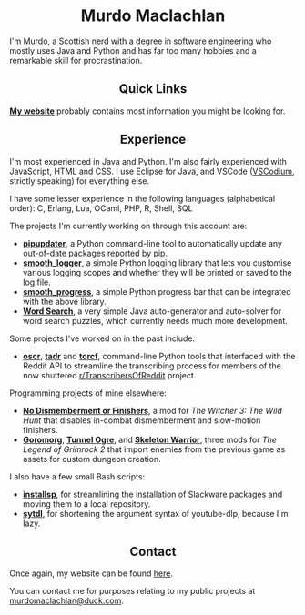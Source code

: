 <h1 align="center">Murdo Maclachlan</h1>

I'm Murdo, a Scottish nerd with a degree in software engineering who mostly uses Java and Python and has far too many hobbies and a remarkable skill for procrastination.

<h2 align="center">Quick Links</h2>

**[My website](https://murdomaclachlan.github.io/website)** probably contains most information you might be looking for.

<h2 align="center">Experience</h2>

I'm most experienced in Java and Python. I'm also fairly experienced with JavaScript, HTML and CSS. I use Eclipse for Java, and VSCode ([VSCodium](https://vscodium.com/), strictly speaking) for everything else.

I have some lesser experience in the following languages (alphabetical order): C, Erlang, Lua, OCaml, PHP, R, Shell, SQL

The projects I'm currently working on through this account are:

- **[pipupdater](https://github.com/MurdoMaclachlan/pipupdater)**, a Python command-line tool to automatically update any out-of-date packages reported by [pip](https://pip.pypa.io/en/stable/).
- **[smooth_logger](https://github.com/MurdoMaclachlan/smooth_logger)**, a simple Python logging library that lets you customise various logging scopes and whether they will be printed or saved to the log file.
- **[smooth_progress](https://github.com/MurdoMaclachlan/smooth_progress)**, a simple Python progress bar that can be integrated with the above library.
- **[Word Search](https://github.com/MurdoMaclachlan/WordSearch)**, a very simple Java auto-generator and auto-solver for word search puzzles, which currently needs much more development.

Some projects I've worked on in the past include:

- **[oscr](https://github.com/MurdoMaclachlan/oscr)**, **[tadr](https://github.com/MurdoMaclachlan/tadr)** and **[torcf](https://github.com/MurdoMaclachlan/torcf)**, command-line Python tools that interfaced with the Reddit API to streamline the transcribing process for members of the now shuttered [r/TranscribersOfReddit](https://old.reddit.com/r/TranscribersOfReddit/new/) project.

Programming projects of mine elsewhere:

- **[No Dismemberment or Finishers](https://www.nexusmods.com/witcher3/mods/8154)**, a mod for *The Witcher 3: The Wild Hunt* that disables in-combat dismemberment and slow-motion finishers.
- **[Goromorg](https://www.nexusmods.com/legendofgrimrock2/mods/170)**, **[Tunnel Ogre](https://www.nexusmods.com/legendofgrimrock2/mods/140)**, and **[Skeleton Warrior](https://www.nexusmods.com/legendofgrimrock2/mods/136)**, three mods for *The Legend of Grimrock 2* that import enemies from the previous game as assets for custom dungeon creation.

I also have a few small Bash scripts:

- **[installsp](https://github.com/MurdoMaclachlan/installsp)**, for streamlining the installation of Slackware packages and moving them to a local repository.
- **[sytdl](https://github.com/MurdoMaclachlan/sytdl)**, for shortening the argument syntax of youtube-dlp, because I'm lazy.

<h2 align="center">Contact</h2>

Once again, my website can be found [here](https://murdomaclachlan.github.io/website).

You can contact me for purposes relating to my public projects at [murdomaclachlan@duck.com](mailto:murdomaclachlan@duck.com).
